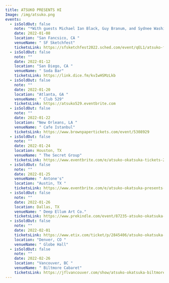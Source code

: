 ```yaml
---
title: ATSUKO PRESENTS HI
Image: /img/atsuko.png
events:
  - isSoldOut: false
    note: "*With guests Michael Ian Black, Guy Branum, and Sydnee Washington"
    date: 2022-01-08
    location: "San Fancsico, CA "
    venueName: " SF Sketchfest"
    ticketsLink: https://sfsketchfest2022.sched.com/event/qEL1/atsuko-friends
  - isSoldOut: false
    note: ""
    date: 2022-01-12
    location: "San Diego, CA "
    venueName: " Soda Bar"
    ticketsLink: https://link.dice.fm/kvIwHSMzLkb
  - isSoldOut: false
    note: ""
    date: 2022-01-20
    location: "Atlanta, GA "
    venueName: " Club 529"
    ticketsLink: https://atsuko529.eventbrite.com
  - isSoldOut: false
    note: ""
    date: 2022-01-22
    location: "New Orleans, LA "
    venueName: " Cafe Istanbul"
    ticketsLink: https://www.brownpapertickets.com/event/5308929
  - isSoldOut: false
    note: ""
    date: 2022-01-24
    location: Houston, TX
    venueName: " The Secret Group"
    ticketsLink: https://www.eventbrite.com/e/atsuko-okatsuka-tickets-210038188877
  - isSoldOut: false
    note: ""
    date: 2022-01-25
    venueName: " Antone's"
    location: "Austin, TX "
    ticketsLink: https://www.eventbrite.com/e/atsuko-okatsuka-presents-hi-tickets-203388379117
  - isSoldOut: false
    note: ""
    date: 2022-01-26
    location: Dallas, TX
    venueName: " Deep Ellum Art Co."
    ticketsLink: https://www.prekindle.com/event/87235-atsuko-okatsuka-dallas
  - isSoldOut: false
    note: ""
    date: 2022-02-01
    ticketsLink: https://www.etix.com/ticket/p/2845406/atsuko-okatsuka-denver-globe-hall
    location: "Denver, CO "
    venueName: " Globe Hall"
  - isSoldOut: false
    note: ""
    date: 2022-02-26
    location: "Vancouver, BC "
    venueName: " Biltmore Cabaret"
    ticketsLink: https://jflvancouver.com/show/atsuko-okatsuka-biltmore/
---
```

